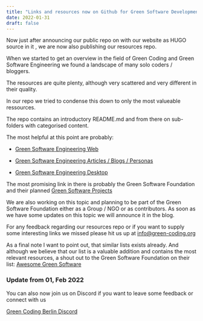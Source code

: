 ```yaml
---
title: "Links and resources now on Github for Green Software Development"
date: 2022-01-31
draft: false
---
```


Now just after announcing our public repo on with our website as HUGO source in it
, we are now also publishing our resources repo.

When we started to get an overview in the field of Green Coding and Green
Software Engineering we found a landscape of many solo coders / bloggers.

The resources are quite plenty, although very scattered and very different in
their quality.

In our repo we tried to condense this down to only the most valueable
ressources.

The repo contains an introductory README.md and from there on sub-folders with
categorised content.

The most helpful at this point are probably:

- [Green Software Engineering Web](https://github.com/green-coding-berlin/links-documents-resources/blob/main/Links/Green-Software-Engineering-Web.md)

- [Green Software Engineering Articles / Blogs / Personas](https://github.com/green-coding-berlin/links-documents-resources/blob/main/Links/Green-Software-Engineering-Personas-Organizations.md)

- [Green Software Engineering Desktop](https://github.com/green-coding-berlin/links-documents-resources/blob/main/Links/Green-Software-Engineering-Desktop.md)

The most promising link in there is probably the Green Software Foundation and
their planned [Green Software Projects](https://greensoftware.foundation/projects)

We are also working on this topic and planning to be part of the Green Software Foundation
either as a Group / NGO or as contributors.
As soon as we have some updates on this topic we will announce it in the blog.

For any feedback regarding our resources repo or if you want to supply some interesting
links we missed please hit us up at info@green-coding.org

As a final note I want to point out, that similar lists exists already.
And although we believe that our list is a valuable addition and contains the most relevant resources,
a shout out to the Green Software Foundation on their list: [Awesome Green Software](https://github.com/Green-Software-Foundation/awesome-green-software)


### Update from 01, Feb 2022
You can also now join us on Discord if you want to leave some feedback or connect with us

[Green Coding Berlin Discord](https://discord.gg/KGqsK4dauz)